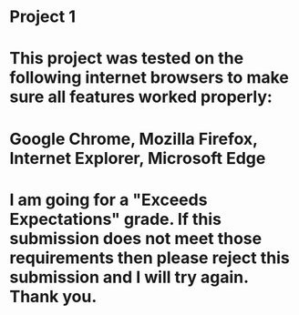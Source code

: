 # Project 1
# This project was tested on the following internet browsers to make sure all features worked properly:
# Google Chrome, Mozilla Firefox, Internet Explorer, Microsoft Edge

# I am going for a "Exceeds Expectations" grade. If this submission does not meet those requirements then please reject this submission and I will try again. Thank you.
